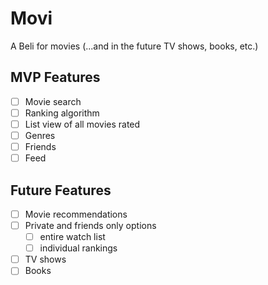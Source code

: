 # Movi
A Beli for movies (...and in the future TV shows, books, etc.)

## MVP Features
- [ ] Movie search
- [ ] Ranking algorithm
- [ ] List view of all movies rated
- [ ] Genres
- [ ] Friends
- [ ] Feed

## Future Features
- [ ] Movie recommendations
- [ ] Private and friends only options
  - [ ] entire watch list
  - [ ] individual rankings
- [ ] TV shows
- [ ] Books
